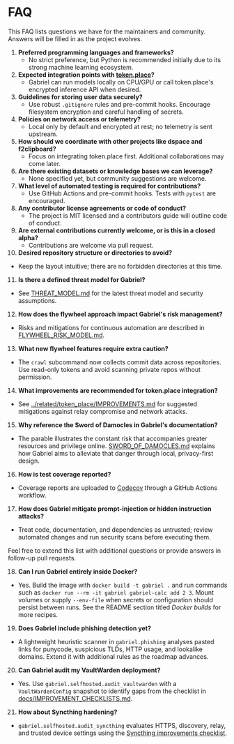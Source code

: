 # FAQ

This FAQ lists questions we have for the maintainers and community. Answers will be filled in as the project evolves.

1. **Preferred programming languages and frameworks?**
   - No strict preference, but Python is recommended initially due to its strong machine learning ecosystem.
2. **Expected integration points with [token.place](https://github.com/futuroptimist/token.place)?**
   - Gabriel can run models locally on CPU/GPU or call token.place's encrypted inference API when desired.
3. **Guidelines for storing user data securely?**
   - Use robust `.gitignore` rules and pre-commit hooks. Encourage filesystem encryption and careful handling of secrets.
4. **Policies on network access or telemetry?**
   - Local only by default and encrypted at rest; no telemetry is sent upstream.
5. **How should we coordinate with other projects like dspace and f2clipboard?**
   - Focus on integrating token.place first. Additional collaborations may come later.
6. **Are there existing datasets or knowledge bases we can leverage?**
   - None specified yet, but community suggestions are welcome.
7. **What level of automated testing is required for contributions?**
   - Use GitHub Actions and pre-commit hooks. Tests with `pytest` are encouraged.
8. **Any contributor license agreements or code of conduct?**
   - The project is MIT licensed and a contributors guide will outline code of conduct.
9. **Are external contributions currently welcome, or is this in a closed alpha?**
   - Contributions are welcome via pull request.
10. **Desired repository structure or directories to avoid?**
   - Keep the layout intuitive; there are no forbidden directories at this time.
11. **Is there a defined threat model for Gabriel?**
   - See [THREAT_MODEL.md](THREAT_MODEL.md) for the latest threat model and security assumptions.
12. **How does the flywheel approach impact Gabriel's risk management?**
   - Risks and mitigations for continuous automation are described in [FLYWHEEL_RISK_MODEL.md](FLYWHEEL_RISK_MODEL.md).
13. **What new flywheel features require extra caution?**
- The `crawl` subcommand now collects commit data across repositories. Use read-only tokens and avoid scanning private repos without permission.
14. **What improvements are recommended for token.place integration?**
   - See [../related/token_place/IMPROVEMENTS.md](../related/token_place/IMPROVEMENTS.md) for suggested mitigations against relay compromise and network attacks.
15. **Why reference the Sword of Damocles in Gabriel's documentation?**
   - The parable illustrates the constant risk that accompanies greater resources and privilege online. [SWORD_OF_DAMOCLES.md](SWORD_OF_DAMOCLES.md) explains how Gabriel aims to alleviate that danger through local, privacy-first design.
16. **How is test coverage reported?**
   - Coverage reports are uploaded to [Codecov](https://about.codecov.io/) through a GitHub Actions workflow.

17. **How does Gabriel mitigate prompt-injection or hidden instruction attacks?**
   - Treat code, documentation, and dependencies as untrusted; review automated changes and run security scans before executing them.

Feel free to extend this list with additional questions or provide answers in follow-up pull requests.

18. **Can I run Gabriel entirely inside Docker?**
   - Yes. Build the image with `docker build -t gabriel .` and run commands such as
     `docker run --rm -it gabriel gabriel-calc add 2 3`. Mount volumes or supply `--env-file`
     when secrets or configuration should persist between runs. See the README section
     titled *Docker builds* for more recipes.
19. **Does Gabriel include phishing detection yet?**
   - A lightweight heuristic scanner in `gabriel.phishing` analyses pasted links for
     punycode, suspicious TLDs, HTTP usage, and lookalike domains. Extend it with
     additional rules as the roadmap advances.
20. **Can Gabriel audit my VaultWarden deployment?**
   - Yes. Use `gabriel.selfhosted.audit_vaultwarden` with a
     `VaultWardenConfig` snapshot to identify gaps from the checklist in
     [docs/IMPROVEMENT_CHECKLISTS.md](../IMPROVEMENT_CHECKLISTS.md#vaultwarden).
21. **How about Syncthing hardening?**
   - `gabriel.selfhosted.audit_syncthing` evaluates HTTPS, discovery, relay, and
     trusted device settings using the
     [Syncthing improvements checklist](../IMPROVEMENT_CHECKLISTS.md#syncthing).
